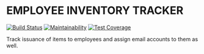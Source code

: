 # EMPLOYEE INVENTORY TRACKER

[![Build Status](https://travis-ci.org/khwilo/employee_manager.svg?branch=develop)](https://travis-ci.org/khwilo/employee_manager) [![Maintainability](https://api.codeclimate.com/v1/badges/d4cd75b483b1c47f5005/maintainability)](https://codeclimate.com/github/khwilo/employee_manager/maintainability) [![Test Coverage](https://api.codeclimate.com/v1/badges/d4cd75b483b1c47f5005/test_coverage)](https://codeclimate.com/github/khwilo/employee_manager/test_coverage)

Track issuance of items to employees and assign email accounts to them as well.
